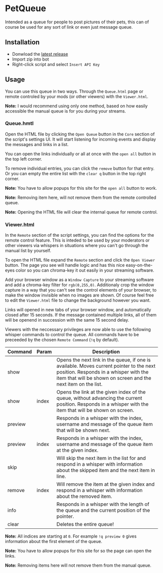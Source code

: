 # PetQueue

Intended as a queue for people to post pictures of their pets, this can of course be used for any sort of link or even just message queue.

## Installation

* Donwload the [latest release](https://github.com/Reecon/SLPetQueue/releases/latest)
* Import zip into bot
* Right-click script and select `Insert API Key`

## Usage

You can use this queue in two ways. Through the `Queue.html` page or remote controled by your mods (or other viewers) with the `Viewer.html`.

__Note:__ I would recommend using only one method, based on how easily accessible the manual queue is for you during your streams.

### Queue.hmtl

Open the HTML file by clicking the `Open Queue` button in the `Core` section of the script's settings UI. It will start listening for incoming events
and display the messages and links in a list.

You can open the links individually or all at once with the `open all` button in the top left corner.

To remove individual entries, you can click the `remove` button for that entry. Or you can empty the entire list with the `clear q` button in the top right corner.

__Note:__ You have to allow popups for this site for the `open all` button to work.

__Note:__ Removing item here, will not remove them from the remote controlled queue.

__Note:__ Opening the HTML file will clear the internal queue for remote control.

### Viewer.html

In the `Remote` section of the script settings, you can find the options for the remote control feature. This is inteded to be used by your moderators or other viewers via whispers in situations where you can't go through the manual list by yourself.

To open the HTML file expand the `Remote` section and click the `Open Viewer` button.
The page you see will handle logic and has this nice easy-on-the-eyes color so you can chroma-key it out easily in your streaming software.

Add your browser window as a `Window Capture` to your streaming software and add a chroma-key filter for `rgb(0,255,0)`. Additionaly crop the window capture in a way that you can't see the control elements of your browser, to make the window invisible when no images are shown. Of course feel free to edit the `Viewer.html`
file to change the background however you want.

Links will opened in new tabs of your browser window, and automatically closed after 15 seconds. If the message contained multiple links, all of them will be openend in succession with the same 15 second delay.

Viewers with the neccessary privileges are now able to use the following whisper commands to control the queue.
All commands have to be preceeded by the chosen `Remote Command` (`!q` by default).

Command | Param | Description
------- | ----- | -----------
show |  | Opens the next link in the queue, if one is available. Moves current pointer to the next position. Responds in a whisper with the item that will be shown on screen and the next item on the list.
show | index | Opens the link at the given index of the queue, without advancing the current position. Responds in a whisper with the item that will be shown on screen.
preview | | Responds in a whisper with the index, username and message of the queue item that will be shown next.
preview | index | Responds in a whisper with the index, username and message of the queue item at the given index.
skip | | Will skip the next item in the list for and respond in a whisper with information about the skipped item and the next item in line.
remove | index | Will remove the item at the given index and respond in a whisper with information about the removed item.
info | | Responds in a whisper with the length of the queue and the current position of the pointer.
clear | | Deletes the entire queue!

__Note:__ All indices are starting at `0`. For example `!q preview 0` gives information about the first element of the queue.

__Note:__ You have to allow popups for this site for so the page can open the links.

__Note:__ Removing items here will not remove them from the manual queue.
